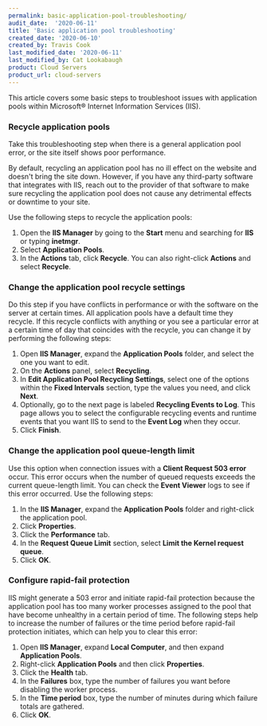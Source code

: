 ```yaml
---
permalink: basic-application-pool-troubleshooting/
audit_date:  '2020-06-11'
title: 'Basic application pool troubleshooting'
created_date: '2020-06-10'
created_by: Travis Cook
last_modified_date: '2020-06-11'
last_modified_by: Cat Lookabaugh
product: Cloud Servers
product_url: cloud-servers
---
```


This article covers some basic steps to troubleshoot issues with application pools within Microsoft&reg;
Internet Information Services (IIS).

### Recycle application pools

Take this troubleshooting step when there is a general application pool error, or the site itself shows poor
performance.

By default, recycling an application pool has no ill effect on the website and doesn't bring the site down.
However, if you have any third-party software that integrates with IIS, reach out to the provider of that
software to make sure recycling the application pool does not cause any detrimental effects or downtime to
your site.

Use the following steps to recycle the application pools:

1. Open the **IIS Manager** by going to the **Start** menu and searching for **IIS** or typing **inetmgr**.
2. Select **Application Pools**.
3. In the **Actions** tab, click **Recycle**. You can also right-click **Actions** and select **Recycle**.

### Change the application pool recycle settings

Do this step if you have conflicts in performance or with the software on the server at certain times. All
application pools have a default time they recycle. If this recycle conflicts with anything or you see a particular
error at a certain time of day that coincides with the recycle, you can change it by performing the following steps:

1. Open **IIS Manager**, expand the **Application Pools** folder, and select the one you want to edit.
2. On the **Actions** panel, select **Recycling**.
3. In **Edit Application Pool Recycling Settings**, select one of the options within the **Fixed Intervals**
   section, type the values you need, and click **Next**.
4. Optionally, go to the next page is labeled **Recycling Events to Log**. This page allows you to select the
   configurable recycling events and runtime events that you want IIS to send to the **Event Log** when they occur.
5. Click **Finish**.

### Change the application pool queue-length limit

Use this option when connection issues with a **Client Request 503 error** occur. This error occurs when the
number of queued requests exceeds the current queue-length limit. You can check the **Event Viewer** logs to see if this error occurred. Use the following steps:

1. In the **IIS Manager**, expand the **Application Pools** folder and right-click the application pool.
2. Click **Properties**.
3. Click the **Performance** tab.
4. In the **Request Queue Limit** section, select **Limit the Kernel request queue**.
5. Click **OK**.

### Configure rapid-fail protection

IIS might generate a 503 error and initiate rapid-fail protection because the application pool has too many worker processes assigned to the pool that have become unhealthy in a certain period of time. The following steps help to increase the number of failures or the time period before rapid-fail protection initiates, which can help you to clear this error:

1. Open **IIS Manager**, expand **Local Computer**, and then expand **Application Pools**.
2. Right-click **Application Pools** and then click **Properties**.
3. Click the **Health** tab.
4. In the **Failures** box, type the number of failures you want before disabling the worker process.
5. In the **Time period** box, type the number of minutes during which failure totals are gathered.
6. Click **OK**.
